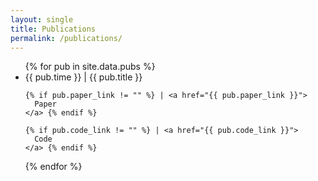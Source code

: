 ```yaml
---
layout: single
title: Publications
permalink: /publications/
---
```



<ul>
{% for pub in site.data.pubs %}
  <li>
    <span>{{ pub.time }}</span> |
      {{ pub.title }} 

    {% if pub.paper_link != "" %} | <a href="{{ pub.paper_link }}">
      Paper
    </a> {% endif %}

    {% if pub.code_link != "" %} | <a href="{{ pub.code_link }}">
      Code
    </a> {% endif %}
    
    
  </li>
{% endfor %}
</ul>